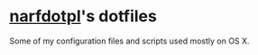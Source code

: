 [narfdotpl][]'s dotfiles
========================

Some of my configuration files and scripts used mostly on OS X.

  [narfdotpl]: http://narf.pl/

